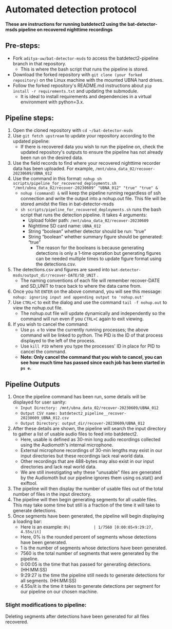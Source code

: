 # Automated detection protocol

#### These are instructions for running batdetect2 using the bat-detector-msds pipeline on recovered nighttime recordings

## Pre-steps:

- Fork `aditya-uw/bat-detector-msds` to access the batdetect2-pipeline branch in that repository.
  - This is where the bash script that runs the pipeline is stored.
- Download the forked repository with `git clone (your forked repository)` on the Linux machine with the mounted UBNA hard drives.
- Follow the forked repository's README.md instructions about `pip install -r requirements.txt` and updating the submodule.
  - It is ideal to install requirements and dependencies in a virtual environment with python=3.x.

## Pipeline steps:
1) Open the cloned repository with `cd ~/bat-detector-msds`
2) Use `git fetch upstream` to update your repository according to the updated pipeline:
   - If there is recovered data you wish to run the pipeline on, check the updated repository's outputs to ensure the pipeline has not already been run on the desired data.
4) Use the field records to find where your recovered nighttime recorder data has been uploaded. For example, `/mnt/ubna_data_02/recover-20230609/UBNA_012`
5) Use the command in this format: `nohup sh scripts/pipeline_for_recovered_deployments.sh "/mnt/ubna_data_02/recover-20230609" "UBNA_012" "true" "true" &`
   - `nohup (command) &` will keep the pipeline running regardless of ssh connection and write the output into a nohup.out file. This file will be stored amidst the files in bat-detector-msds
   - `sh scripts/pipeline_for_recovered_deployments.sh` runs the bash script that runs the detection pipeline. It takes 4 arguments:
      - Upload folder path: `/mnt/ubna_data_02/recover-20230609`
      - Nighttime SD card name: `UBNA_012`
      - String “boolean” whether detector should be run: “true”
      - String “boolean” whether summary figure should be generated: “true”
         - The reason for the booleans is because generating detections is only a 1-time operation but generating figures can be needed multiple times to update figure format using the detections.csv.
6) The detections.csv and figures are saved into `bat-detector-msds/output_dir/recover-DATE/SD_UNIT` .
   - The naming conventions of each file will remember recover-DATE and SD_UNIT to trace back to where the data came from.
7) Once you hit `ENTER` on the above command, you will see this message: `nohup: ignoring input and appending output to 'nohup.out'`
8) Use `CTRL+C` to exit the dialog and use the command `tail -f nohup.out` to view the nohup.out file.
   - The nohup.out file will update dynamically and independently so the command will run even if you `CTRL+C` again to exit viewing.
9) If you wish to cancel the command:
   - Use `ps e` to view the currently running processes; the above command will be linked to python. The PID is the ID of that process displayed to the left of the process.
   - Use `kill PID` where you type the processes' ID in place for PID to cancel the command.
   - **Note: Only cancel the command that you wish to cancel, you can see how much time has passed since each job has been started in `ps e`.** 
  
## Pipeline Outputs
1) Once the pipeline command has been run, some details will be displayed for user sanity:
   - `Input Directory: /mnt/ubna_data_02/recover-20230609/UBNA_012`
   - `Output CSV name: batdetect2_pipeline__recover-20230609_UBNA_012.csv`
   - `Output Directory: output_dir/recover-20230609/UBNA_012`
2) After these details are shown, the pipeline will search the input directory to gather a list of usable audio files to feed into batdetect2.
   - Here, usable is defined as 30-min long audio recordings collected using the Audiomoth's internal microphone.
   - External microphone recordings of 30-min lengths may exist in our input directories but these recordings lack real world data.
   - Other recordings that are 488-bytes may also exist in our input directories and lack real world data.
   - We are still investigating why these "unusable" files are generated by the Audiomoth but our pipeline ignores them using os.stat() and exiftool.
3) The pipeline will then display the number of usable files out of the total number of files in the input directory.
4) The pipeline will then begin generating segments for all usable files. This may take some time but still is a fraction of the time it will take to generate detections.
5) Once segments have been generated, the pipeline will begin displaying a loading bar:
   - Here is an example: `0%|          | 1/7560 [0:00:05<9:29:27,  4.55s/it]`
   - Here, 0% is the rounded percent of segments whose detections have been generated.
   - 1 is the number of segments whose detections have been generated.
   - 7560 is the total number of segments that were generated by the pipeline.
   - 0:00:05 is the time that has passed for generating detections. (HH:MM:SS)
   - 9:29:27 is the time the pipeline still needs to generate detections for all segments. (HH:MM:SS)
   - 4.55s/it is the time it takes to generate detections per segment for our pipeline on our chosen machine.

### Slight modifications to pipeline:
Deleting segments after detections have been generated for all files recovered.
